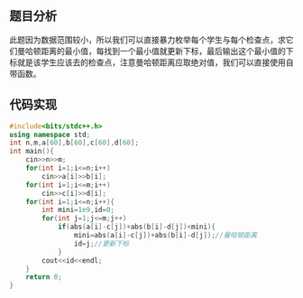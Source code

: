 ## 题目分析
此题因为数据范围较小，所以我们可以直接暴力枚举每个学生与每个检查点，求它们曼哈顿距离的最小值，每找到一个最小值就更新下标，最后输出这个最小值的下标就是该学生应该去的检查点，注意曼哈顿距离应取绝对值，我们可以直接使用自带函数。
## 代码实现
```cpp
#include<bits/stdc++.h>
using namespace std;
int n,m,a[60],b[60],c[60],d[60];
int main(){
	cin>>n>>m;
	for(int i=1;i<=n;i++)
		cin>>a[i]>>b[i];
	for(int i=1;i<=m;i++)
		cin>>c[i]>>d[i];
	for(int i=1;i<=n;i++){
		int mini=1e9,id=0;
		for(int j=1;j<=m;j++)
			if(abs(a[i]-c[j])+abs(b[i]-d[j])<mini){
				mini=abs(a[i]-c[j])+abs(b[i]-d[j]);//曼哈顿距离
				id=j;//更新下标
			}
		cout<<id<<endl;
	}	
	return 0;
}
```
